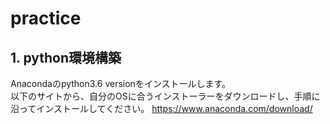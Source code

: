 # practice
## 1. python環境構築
Anacondaのpython3.6 versionをインストールします。  
以下のサイトから、自分のOSに合うインストーラーをダウンロードし、手順に沿ってインストールしてください。
https://www.anaconda.com/download/

